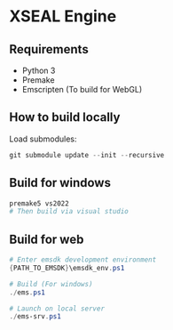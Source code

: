 # XSEAL Engine

## Requirements

* Python 3
* Premake
* Emscripten (To build for WebGL)

## How to build locally

Load submodules:

```powershell
git submodule update --init --recursive
```

## Build for windows

```powershell
premake5 vs2022
# Then build via visual studio
```

## Build for web

```powershell
# Enter emsdk development environment
{PATH_TO_EMSDK}\emsdk_env.ps1

# Build (For windows)
./ems.ps1

# Launch on local server
./ems-srv.ps1
```
